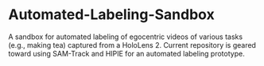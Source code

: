 # Automated-Labeling-Sandbox
A sandbox for automated labeling of egocentric videos of various tasks (e.g., making tea) captured from a HoloLens 2. Current repository is geared toward using SAM-Track and HIPIE for an automated labeling prototype.
